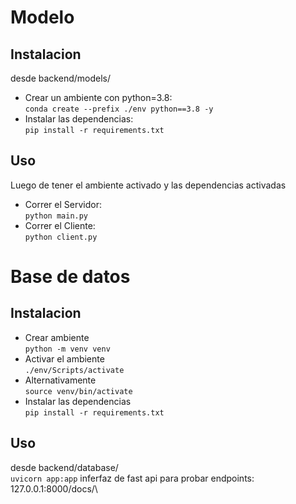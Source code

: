 # Modelo
## Instalacion 
desde backend/models/
- Crear un ambiente con python=3.8:\
```conda create --prefix ./env python==3.8 -y```
- Instalar las dependencias: \
```pip install -r requirements.txt```
## Uso
Luego de tener el ambiente activado y las dependencias activadas 
- Correr el Servidor:\
```python main.py```
- Correr el Cliente:\
```python client.py```
# Base de datos
## Instalacion
- Crear ambiente\
```python -m venv venv```
- Activar el ambiente\
```./env/Scripts/activate```
- Alternativamente\
```source venv/bin/activate```
- Instalar las dependencias\
```pip install -r requirements.txt```
## Uso
desde backend/database/\
```uvicorn app:app```
inferfaz de fast api para probar endpoints:\
127.0.0.1:8000/docs/\